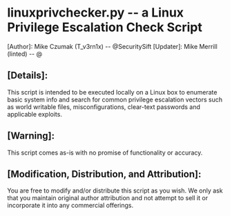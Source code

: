 # linuxprivchecker.py -- a Linux Privilege Escalation Check Script
[Author]: Mike Czumak (T_v3rn1x) -- @SecuritySift
[Updater]: Mike Merrill (linted) -- @

## [Details]: 
This script is intended to be executed locally on a Linux box to enumerate basic system info and 
search for common privilege escalation vectors such as world writable files, misconfigurations, clear-text
passwords and applicable exploits. 

## [Warning]:
This script comes as-is with no promise of functionality or accuracy.
   
## [Modification, Distribution, and Attribution]:
You are free to modify and/or distribute this script as you wish.  We only ask that you maintain original
author attribution and not attempt to sell it or incorporate it into any commercial offerings.
